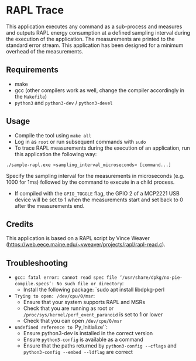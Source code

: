 # RAPL Trace
This application executes any command as a sub-process and measures and outputs RAPL energy consumption at a defined sampling interval during the execution of the application.
The measurements are printed to the standard error stream.
This application has been designed for a minimum overhead of the measurements.

## Requirements
* make
* gcc (other compilers work as well, change the compiler accordingly in the `Makefile`)
* `python3` and `python3-dev` / `python3-devel`

## Usage
- Compile the tool using `make all`
- Log in as `root` or run subsequent commands with `sudo`
- To trace RAPL measurements during the execution of an application, run this application the following way:
```
./sample-rapl.exe <sampling_interval_microseconds> [command...]
```
Specify the sampling interval for the measurements in microseconds (e.g. 1000 for 1ms) followed by the command to execute in a child process.

- If compiled with the ``GPIO_TOGGLE`` flag, the GPIO 2 of a MCP2221 USB device will be set to 1 when the measurements start and set back to 0 after the measurements end.
## Credits
This application is based on a RAPL script by Vince Weaver (https://web.eece.maine.edu/~vweaver/projects/rapl/rapl-read.c).
## Troubleshooting
- `gcc: fatal error: cannot read spec file ‘/usr/share/dpkg/no-pie-compile.specs’: No such file or directory`:
  - Install the following package: `sudo apt install libdpkg-perl
- `Trying to open: /dev/cpu/0/msr`:
  - Ensure that your system supports RAPL and MSRs
  - Check that you are running as root or `/proc/sys/kernel/perf_event_paranoid` is set to 1 or lower
  - Check that you can open `/dev/cpu/0/msr`
- `undefined reference to `Py_Initialize'`:
  - Ensure python3-dev is installed in the correct version
  - Ensure `python3-config` is available as a command
  - Ensure that the paths returned by `python3-config --cflags` and `python3-config --embed --ldflag` are correct